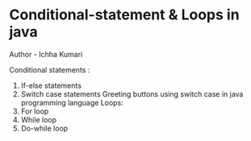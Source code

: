 # Conditional-statement & Loops in java
Author  - Ichha Kumari

Conditional statements :
1. If-else statements
2. Switch case statements
Greeting buttons using switch case in java programming language
Loops:
1. For loop
2. While loop
3. Do-while loop
   

